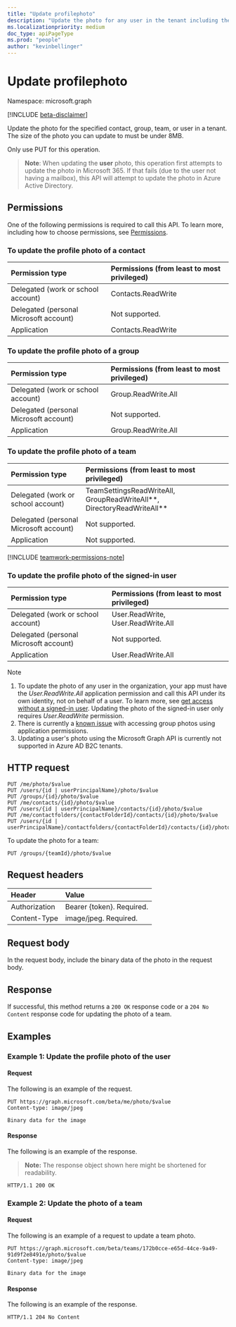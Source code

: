 ```yaml
---
title: "Update profilephoto"
description: "Update the photo for any user in the tenant including the signed-in user, or the specified group or contact or team."
ms.localizationpriority: medium
doc_type: apiPageType
ms.prod: "people"
author: "kevinbellinger"
---
```


# Update profilephoto

Namespace: microsoft.graph

[!INCLUDE [beta-disclaimer](../../includes/beta-disclaimer.md)]

Update the photo for the specified contact, group, team, or user in a tenant. The size of the photo you can update to must be under 8MB.

Only use PUT for this operation.

> **Note**:  When updating the **user** photo, this operation first attempts to update the photo in Microsoft 365. If that fails (due to the user not having a mailbox), this API will attempt to update the photo in Azure Active Directory.

## Permissions
One of the following permissions is required to call this API. To learn more, including how to choose permissions, see [Permissions](/graph/permissions-reference).

### To update the profile photo of a contact

|Permission type      | Permissions (from least to most privileged)              |
|:--------------------|:---------------------------------------------------------|
|Delegated (work or school account)      |   Contacts.ReadWrite           |
|Delegated (personal Microsoft account)      |   Not supported.            |
|Application      |    Contacts.ReadWrite           |

### To update the profile photo of a group

|Permission type      | Permissions (from least to most privileged)              |
|:--------------------|:---------------------------------------------------------|
|Delegated (work or school account)      |   Group.ReadWrite.All           |
|Delegated (personal Microsoft account)      |   Not supported.            |
|Application      |    Group.ReadWrite.All           |

### To update the profile photo of a team

| Permission type                        | Permissions (from least to most privileged)                            |
|:---------------------------------------|:-----------------------------------------------------------------------|
| Delegated (work or school account)     | TeamSettingsReadWriteAll, GroupReadWriteAll**, DirectoryReadWriteAll** |
| Delegated (personal Microsoft account) | Not supported.                                                         |
| Application                            | Not supported.                                                         |

[!INCLUDE [teamwork-permissions-note](../../../includes/teamwork-permissions-note.md)]

### To update the profile photo of the signed-in user

|Permission type      | Permissions (from least to most privileged)              |
|:--------------------|:---------------------------------------------------------|
|Delegated (work or school account)      |   User.ReadWrite, User.ReadWrite.All           |
|Delegated (personal Microsoft account)      |   Not supported.            |
|Application      |    User.ReadWrite.All           |

> [!NOTE]
> 1. To update the photo of any user in the organization, your app must have the *User.ReadWrite.All* application permission and call this API under its own identity, not on behalf of a user. To learn more, see [get access without a signed-in user](/graph/auth-v2-service). Updating the photo of the signed-in user only requires *User.ReadWrite* permission.
> 2. There is currently a [known issue](/graph/known-issues#groups) with accessing group photos using application permissions.
> 3. Updating a user's photo using the Microsoft Graph API is currently not supported in Azure AD B2C tenants.

## HTTP request
<!-- { "blockType": "ignored" } -->
```http
PUT /me/photo/$value
PUT /users/{id | userPrincipalName}/photo/$value
PUT /groups/{id}/photo/$value
PUT /me/contacts/{id}/photo/$value
PUT /users/{id | userPrincipalName}/contacts/{id}/photo/$value
PUT /me/contactfolders/{contactFolderId}/contacts/{id}/photo/$value
PUT /users/{id | userPrincipalName}/contactfolders/{contactFolderId}/contacts/{id}/photo/$value
```

To update the photo for a team:

<!-- { "blockType": "ignored" } -->

```http
PUT /groups/{teamId}/photo/$value
```

## Request headers
| Header       | Value |
|:---------------|:--------|
| Authorization  | Bearer {token}. Required.  |
| Content-Type  | image/jpeg. Required.  |

## Request body
In the request body, include the binary data of the photo in the request body.

## Response

If successful, this method returns a `200 OK` response code or a `204 No Content` response code for updating the photo of a team.

## Examples
### Example 1: Update the profile photo of the user
#### Request
The following is an example of the request.

<!-- {
  "blockType": "request",
  "name": "update_profilephoto"
}-->
```http
PUT https://graph.microsoft.com/beta/me/photo/$value
Content-type: image/jpeg

Binary data for the image

```
#### Response

The following is an example of the response. 

> **Note:** The response object shown here might be shortened for readability.

<!-- {
  "blockType": "response"
} -->
```http
HTTP/1.1 200 OK
```

### Example 2: Update the photo of a team

#### Request
The following is an example of a request to update a team photo.


<!-- {
  "blockType": "request",
  "name": "update_team_photo"
}-->
```http
PUT https://graph.microsoft.com/beta/teams/172b0cce-e65d-44ce-9a49-91d9f2e8491e/photo/$value
Content-type: image/jpeg

Binary data for the image
```


#### Response

The following is an example of the response.

<!-- {
  "blockType": "response",
  "truncated": true
} -->

```http
HTTP/1.1 204 No Content
```

<!-- uuid: 8fcb5dbc-d5aa-4681-8e31-b001d5168d79
2015-10-25 14:57:30 UTC -->
<!--
{
  "type": "#page.annotation",
  "description": "Update profilephoto",
  "keywords": "",
  "section": "documentation",
  "tocPath": "",
  "suppressions": [
  ]
}
-->

